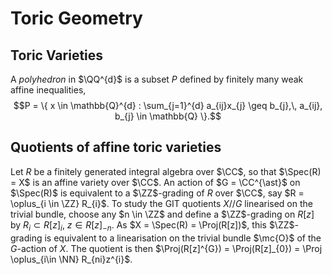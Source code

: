 # Toric Geometry

## Toric Varieties

A _polyhedron_ in $\QQ^{d}$ is a subset $P$ defined by finitely many weak affine inequalities,
$$P = \{ x \in \mathbb{Q}^{d} : \sum_{j=1}^{d} a_{ij}x_{j} \geq b_{j},\, a_{ij}, b_{j} \in \mathbb{Q} \}.$$

## Quotients of affine toric varieties

Let $R$ be a finitely generated integral algebra over $\CC$, so that $\Spec(R) = X$ is an affine variety over $\CC$. An action of $G = \CC^{\ast}$ on $\Spec(R)$ is equivalent to a $\ZZ$-grading of $R$ over $\CC$, say $R = \oplus_{i \in \ZZ} R_{i}$. To study the GIT quotients $X // G$ linearised on the trivial bundle, choose any $n \in \ZZ$ and define a $\ZZ$-grading on $R[z]$ by $R_{i} \subset R[z]_{i}$, $z \in R[z]_{-n}$. As $X = \Spec(R) = \Proj(R[z])$, this $\ZZ$-grading is equivalent to a linearisation on the trivial bundle $\mc{O}$ of the $G$-action of $X$. The quotient is then $\Proj(R[z]^{G}) = \Proj(R[z]_{0}) = \Proj \oplus_{i\in \NN} R_{ni}z^{i}$.